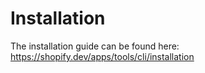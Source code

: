# Installation

The installation guide can be found here: https://shopify.dev/apps/tools/cli/installation